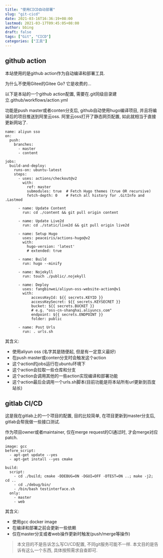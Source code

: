 ```yaml
---
title: "使用CICD自动部署"
slug: "git-cicd"
date: 2021-03-16T16:36:19+08:00
lastmod: 2021-03-17T09:45:05+08:00
author: bbing
draft: false
tags: ["Git", "CICD"]
categories: ["工具"]
---
```


## github action

本站使用的是github action作为自动编译和部署工具.

为什么不使用Gitee的Gitee Go? 它是收费的...

<!--more-->

以下是本站的一个github action配置, 需要在.git同级目录建立.github/workflows/action.yml

功能是push master或者conten分支后, github自动使用hugo编译项目, 并且将编译后的项目推送到阿里云oss. 阿里云oss打开了静态网页配置, 如此就相当于直接更新网站了.
```
name: aliyun sso
on:
  push:
    branches:
      - master
      - content

jobs:
  build-and-deploy:
    runs-on: ubuntu-latest
    steps:
      - uses: actions/checkout@v2
        with:
          ref: master
          submodules: true  # Fetch Hugo themes (true OR recursive)
          fetch-depth: 0    # Fetch all history for .GitInfo and .Lastmod

      - name: Update Content
        run: cd ./content && git pull origin content

      - name: Update Live2d
        run: cd ./static/live2d && git pull origin live2d

      - name: Setup Hugo
        uses: peaceiris/actions-hugo@v2
        with:
          hugo-version: 'latest'
          # extended: true

      - name: Build
        run: hugo --minify

      - name: Nojekyll
        run: touch ./public/.nojekyll

      - name: Deploy
        uses: fangbinwei/aliyun-oss-website-action@v1
        with:
            accessKeyId: ${{ secrets.KEYID }}
            accessKeySecret: ${{ secrets.KEYSECRET }}
            bucket: ${{ secrets.BUCKET }}
            # e.g. "oss-cn-shanghai.aliyuncs.com"
            endpoint: ${{ secrets.ENDPOINT }}
            folder: public

      - name: Post Urls
        run: . urls.sh
```
其含义:
- 使用aliyun oss (名字其是随便起, 但是有一定意义最好)
- 在push master或conten分支时会触发这个action
- 这个action的jobs运行在ubuntu环境下
- 这个action会拉取一些仓库和分支
- 这个action会调用其他的一些action实现编译和部署功能
- 这个action最后会调用一个urls.sh脚本(目前功能是将本站所有url更新到百度站长)

## gitlab CI/CD
这是我在gitlab上的一个项目的配置, 目的比较简单, 在项目更新到master分支后, gitlab会帮我做一些接口测试.

作为项目owner或者maintainer, 仅在merge request的CI通过时, 才会merge对应patch.
```
image: gcc
before_script:
  - apt-get update --yes
  - apt-get install --yes cmake

build:
  script:
    - cd ./build; cmake -DDEBUG=ON -DGUI=OFF -DTEST=ON ..; make -j2; cd ..
    - cd ./debug/bin/
    - /bin/bash testinterface.sh
  only:
    - master
    - web
```
其含义:
- 使用gcc docker image
- 在编译和部署之前会更新一些依赖
- 仅在master分支或者web操作更新时触发(push/merge等操作)

> 本文目的不是告诉怎么写CI/CD配置, 不同git服务可能不一样. 本文目的是告诉有这么一个东西, 具体按照需求自查即可.

